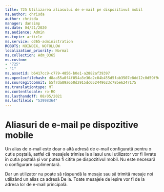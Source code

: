 ```yaml
---
title: 725 Utilizarea aliasului de e-mail pe dispozitivul mobil
ms.author: chrisda
author: chrisda
manager: dansimp
ms.date: 04/21/2020
ms.audience: Admin
ms.topic: article
ms.service: o365-administration
ROBOTS: NOINDEX, NOFOLLOW
localization_priority: Normal
ms.collection: Adm_O365
ms.custom:
- "725"
- "1"
ms.assetid: b6417cc9-c779-4856-b0e1-a2882af39397
ms.openlocfilehash: d8aa55a0f4f054a3e36a2c04b455d5fab3507e8dd12c0d59f9c05e1e21374468
ms.sourcegitcommit: b5f7da89a650d2915dc652449623c78be6247175
ms.translationtype: MT
ms.contentlocale: ro-RO
ms.lasthandoff: 08/05/2021
ms.locfileid: "53998364"
---
```

# <a name="email-aliases-on-mobile-devices"></a>Aliasuri de e-mail pe dispozitive mobile

Un alias de e-mail este doar o altă adresă de e-mail configurată pentru o cutie poștală, astfel că mesajele trimise la aliasul unui utilizator vor fi livrate în cutia poștală și vor putea fi citite pe dispozitivul mobil. Nu este necesară o configurare suplimentară.

Dar un utilizator nu poate să răspundă la mesaje sau să trimită mesaje noi utilizând un alias ca adresă De la. Toate mesajele de ieșire vor fi de la adresa lor de e-mail principală.
